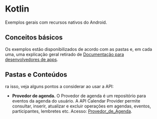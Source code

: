 # Kotlin
 





Exemplos gerais com recursos nativos do Android.



## Conceitos básicos

Os exemplos estão disponibilizados de acordo com as pastas e, em cada uma, uma explicação geral retirado de [Documentação para desenvolvedores de apps](https://developer.android.com/docs).



## Pastas e Conteúdos

ra isso, veja alguns pontos a considerar ao usar a API:

- **Provedor de agenda.** O Provedor de agenda é um repositório para eventos da agenda do usuário. A API Calendar Provider permite consultar, inserir, atualizar e excluir operações em agendas, eventos, participantes, lembretes etc. Acesso: [Provedor_de_Agenda](https://github.com/W-M-M-saoLuis/Kotlin/tree/main/Provedor_de_Agenda).




